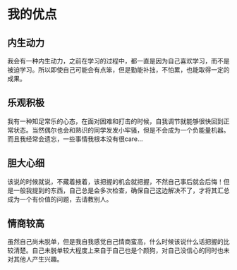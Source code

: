 # 我的优点



## 内生动力

​		我会有一种内生动力，之前在学习的过程中，都一直是因为自己喜欢学习，而不是被迫学习。所以即使自己可能会有点笨，但是勤能补拙，不怕累，也能取得一定的成果。



## 乐观积极

​		我有一种知足常乐的心态，在面对困难和打击的时候，自我调节就能够很快回到正常状态。当然偶尔也会和熟识的同学发发小牢骚，但是不会成为一个负能量机器。而且我经常会遗忘，一些事情我根本没有很care...



## 胆大心细

​		该说的时候就说，不藏着掖着，该把握的机会就把握，不然自己事后就会后悔！但是一般我提到的东西，自己总是会多次检查，确保自己这边解决不了，才将其汇总成为一个有价值的问题，去请教别人。



## 情商较高

​		虽然自己尚未脱单，但是我自我感觉自己情商蛮高，什么时候该说什么话把握的比较清楚。自己未脱单较大程度上来自于自己也是个颜狗，对自己没信心的同时也未对其他人产生兴趣。

